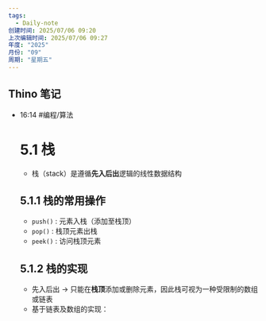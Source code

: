 ```yaml
---
tags:
  - Daily-note
创建时间: 2025/07/06 09:20
上次编辑时间: 2025/07/06 09:27
年度: "2025"
月份: "09"
周期: "星期五"
---
```

## Thino 笔记
- 16:14 
	#编程/算法 
	# 5.1 栈
	- 栈（stack）是遵循**先入后出**逻辑的线性数据结构
	## 5.1.1 栈的常用操作
	- `push()` : 元素入栈（添加至栈顶）
	- `pop()` : 栈顶元素出栈
	- `peek()` : 访问栈顶元素
	## 5.1.2 栈的实现
	- 先入后出 $\to$ 只能在**栈顶**添加或删除元素，因此栈可视为一种受限制的数组或链表
	- 基于链表及数组的实现：
	```python
	
	```
	 